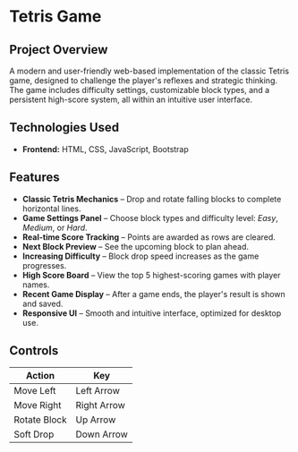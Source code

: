 # Tetris Game

## Project Overview
A modern and user-friendly web-based implementation of the classic Tetris game, designed to challenge the player's reflexes and strategic thinking. The game includes difficulty settings, customizable block types, and a persistent high-score system, all within an intuitive user interface.

## Technologies Used
- **Frontend:** HTML, CSS, JavaScript, Bootstrap

## Features
- **Classic Tetris Mechanics** – Drop and rotate falling blocks to complete horizontal lines.
- **Game Settings Panel** – Choose block types and difficulty level: *Easy*, *Medium*, or *Hard*.
- **Real-time Score Tracking** – Points are awarded as rows are cleared.
- **Next Block Preview** – See the upcoming block to plan ahead.
- **Increasing Difficulty** – Block drop speed increases as the game progresses.
- **High Score Board** – View the top 5 highest-scoring games with player names.
- **Recent Game Display** – After a game ends, the player's result is shown and saved.
- **Responsive UI** – Smooth and intuitive interface, optimized for desktop use.

## Controls
| Action            | Key         |
|-------------------|-------------|
| Move Left         | Left Arrow  |
| Move Right        | Right Arrow |
| Rotate Block      | Up Arrow    |
| Soft Drop         | Down Arrow  |
